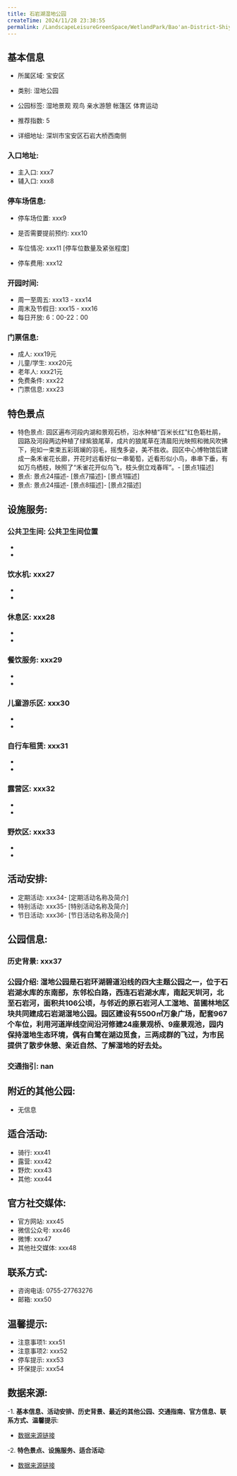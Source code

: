 ```yaml
---
title: 石岩湖湿地公园
createTime: 2024/11/28 23:38:55
permalink: /LandscapeLeisureGreenSpace/WetlandPark/Bao'an-District-Shiyan-Lake-Wetland-Park/
---
```


<ImageCard
  image="https://cgj.sz.gov.cn/img/4/4005/4005766/10774793.jpg"
  title="石岩湖湿地公园"
  description="湿地公园是石岩环湖碧道沿线的四大主题公园之一，位于石岩湖水库的东南部，东邻松白路，西连石岩湖水库，南起天圳河，北至石"
  href="/"
  author="深圳公园"
  date="2024/11/28"
/>

## 基本信息

- 所属区域: 宝安区

- 类别: 湿地公园

- 公园标签: 湿地景观 观鸟 亲水游憩 帐篷区 体育运动

- 推荐指数: 5

- 详细地址: 深圳市宝安区石岩大桥西南侧

### 入口地址:
- 主入口: xxx7
- 辅入口: xxx8
### 停车场信息:
- 停车场位置: xxx9

- 是否需要提前预约: xxx10

- 车位情况: xxx11 [停车位数量及紧张程度]

- 停车费用: xxx12

### 开园时间:
- 周一至周五: xxx13 - xxx14
- 周末及节假日: xxx15 - xxx16
- 每日开放: 6：00-22：00

### 门票信息:
- 成人: xxx19元
- 儿童/学生: xxx20元
- 老年人: xxx21元
- 免费条件: xxx22
- 门票信息: xxx23
## 特色景点
- 特色景点: 园区遍布河段内湖和景观石桥，沿水种植“百米长红”红色簕杜鹃，园路及河段两边种植了绿紫狼尾草，成片的狼尾草在清晨阳光映照和微风吹拂下，宛如一束束五彩斑斓的羽毛，摇曳多姿，美不胜收。园区中心博物馆后建成一条禾雀花长廊，开花时远看好似一串葡萄，近看形似小鸟，串串下垂，有如万鸟栖枝，映照了“禾雀花开似鸟飞，枝头倒立戏春晖”。- [景点1描述]
- 景点: 景点24描述- [景点7描述]- [景点1描述]
- 景点: 景点24描述- [景点8描述]- [景点2描述]
## 设施服务:
### 公共卫生间: 公共卫生间位置
- 
- 
### 饮水机: xxx27
- 
- 
### 休息区: xxx28
- 
- 
### 餐饮服务: xxx29
- 
- 
### 儿童游乐区: xxx30
- 
- 
### 自行车租赁: xxx31
- 
- 
### 露营区: xxx32
- 
- 
### 野炊区: xxx33

- 
- 
## 活动安排:
- 定期活动: xxx34- [定期活动名称及简介]
- 特别活动: xxx35- [特别活动名称及简介]
- 节日活动: xxx36- [节日活动名称及简介]
## 公园信息:
### 历史背景: xxx37
### 公园介绍: 湿地公园是石岩环湖碧道沿线的四大主题公园之一，位于石岩湖水库的东南部，东邻松白路，西连石岩湖水库，南起天圳河，北至石岩河，面积共106公顷，与邻近的原石岩河人工湿地、苗圃林地区块共同建成石岩湖湿地公园。园区建设有5500㎡万象广场，配套967个车位，利用河道岸线空间沿河修建24座景观桥、9座景观池，园内保持湿地生态环境，偶有白鹭在湖边觅食，三两成群的飞过，为市民提供了散步休憩、亲近自然、了解湿地的好去处。
### 交通指引: nan

## 附近的其他公园:
- 无信息

## 适合活动:
- 骑行: xxx41
- 露营: xxx42
- 野炊: xxx43
- 其他: xxx44

## 官方社交媒体:
- 官方网站: xxx45
- 微信公众号: xxx46
- 微博: xxx47
- 其他社交媒体: xxx48

## 联系方式:
- 咨询电话: 0755-27763276
- 邮箱: xxx50

## 温馨提示:
- 注意事项1: xxx51
- 注意事项2: xxx52
- 停车提示: xxx53
- 环保提示: xxx54

## 数据来源:
-1. **基本信息、活动安排、历史背景、最近的其他公园、交通指南、官方信息、联系方式、温馨提示**:
- [数据来源链接](xxx55)

-2. **特色景点、设施服务、适合活动**:
- [数据来源链接](xxx55)

